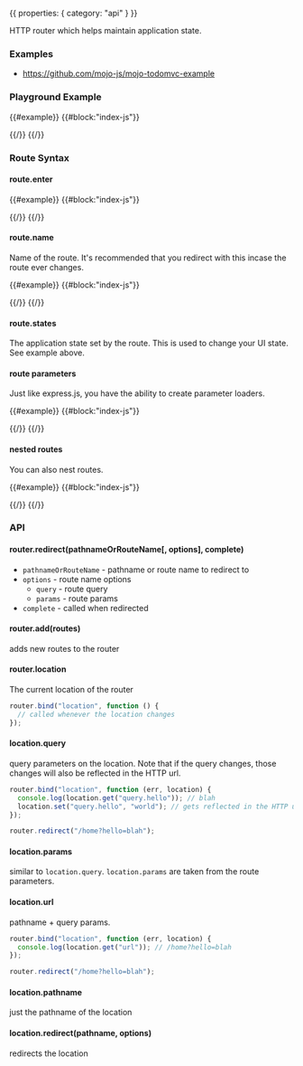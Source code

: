 {{
  properties: {
    category: "api"
  }
}}

HTTP router which helps maintain application state.

### Examples

- https://github.com/mojo-js/mojo-todomvc-example


### Playground Example

{{#example}}
{{#block:"index-js"}}
<!--
var Application = require("mojo-application");

var app = new Application();

app.use(require("mojo-bootstrap"));
app.use(require("mojo-router"));

app.router.add({
  "/": {
    name: "home",
    states: {
      main: "home",
      home: "contact"
    }
  },
  "/login": {
    name: "login",
    states: {
      main: "auth",
      auth: "login"
    }
  }
});

// bind these to views.States
app.bind("router.location", function (location) {
    console.log(location.states);
})

app.bootstrap({
  useHistory: false
}, function () {
    app.router.redirect("home");
    app.router.redirect("login");
});
-->
{{/}}
{{/}}

### Route Syntax




#### route.enter

{{#example}}
{{#block:"index-js"}}
<!--
var Application = require("mojo-application");

var app = new Application();

app.use(require("mojo-bootstrap"));
app.use(require("mojo-router"));

app.router.add({
  "/people/:person._id": {
    enter: function (location, next) {
      console.log("enter route");
      console.log(location.get("params"));
      next();
    }
  }
});
app.bootstrap({
  useHistory: false
}, function () {
  app.router.redirect("/people/person1", function () {
    console.log("redirected");
  });
});
-->
{{/}}
{{/}}

#### route.name

Name of the route. It's recommended that you redirect with this incase the route ever changes.

{{#example}}
{{#block:"index-js"}}
<!--
var Application = require("mojo-application");

var app = new Application();

app.use(require("mojo-bootstrap"));
app.use(require("mojo-router"));

app.router.add({
  enter: function (location, next) {
    console.log("enter root route");
    next();
  },
  "/people": {
    "/:person._id": {
      enter: function (location, next) {
        console.log("enter person route");
        next();
      },
      "/friends": {
        enter: function (location, next) {
          console.log("enter friends route");
          next();
        },
        states: {
          person: "friends"
        }
      },
      states: {
        people: "person"
      }
    },
    states: {
      home: "people"
    }
  }
});

app.router.bind("location", function (location) {
  console.log("current location states", location.states);
})
app.bootstrap({
  useHistory: false
}, function () {
  app.router.redirect("/people",function () {
    app.router.redirect("/people/person1",function () {
      app.router.redirect("/people/person1/friends",function () {
      });
    });
  });
});
-->
{{/}}
{{/}}

#### route.states

The application state set by the route. This is used to change your UI state. See
example above. 

<!--
TODO - show actual example
-->

#### route parameters

Just like express.js, you have the ability to create parameter loaders.

{{#example}}
{{#block:"index-js"}}
<!--
var Application = require("mojo-application");

var app = new Application();

app.use(require("mojo-bootstrap"));
app.use(require("mojo-router"));

app.router.param("person._id", function (location, next) {
  location.person = { name: "Ben Stiller" };
  console.log("passed through person._id param");
  next();
})

app.router.add({
  "/people/:person._id": {
  }
});
app.bootstrap({
  useHistory: false
}, function () {
  app.router.redirect("/people/person1",function () {
    console.log("redirected");
  });
});
-->
{{/}}
{{/}}

#### nested routes

You can also nest routes. 


{{#example}}
{{#block:"index-js"}}
<!--
var Application = require("mojo-application");

var app = new Application();

app.use(require("mojo-bootstrap"));
app.use(require("mojo-router"));

app.router.add({
  enter: function (location, next) {
    console.log("enter root route");
    next();
  },
  "/people": {
    "/:person._id": {
      enter: function (next) {
        console.log("enter person route");
        next();
      },
      "/friends": {
        enter: function (next) {
          console.log("enter friends route");
          next();
        },
        states: {
          person: "friends"
        }
      },
      states: {
        people: "person"
      }
    },
    states: {
      home: "people"
    }
  }
});

app.router.bind("location", function (location) {
  console.log("current location states", location.states);
})
app.bootstrap({
  useHistory: false
}, function () {
  app.router.redirect("/people",function () {
    app.router.redirect("/people/person1",function () {
      app.router.redirect("/people/person1/friends",function () {
      });
    });
  });
});
-->
{{/}}
{{/}}

### API

#### router.redirect(pathnameOrRouteName[, options], complete)

- `pathnameOrRouteName` - pathname or route name to redirect to
- `options` - route name options
  - `query` - route query
  - `params` - route params
- `complete` - called when redirected

#### router.add(routes)

adds new routes to the router

#### router.location

The current location of the router

```javascript
router.bind("location", function () {
  // called whenever the location changes
});
```

#### location.query

query parameters on the location. Note that if the query changes, those changes will also be reflected in the HTTP url.

```javascript
router.bind("location", function (err, location) {
  console.log(location.get("query.hello")); // blah
  location.set("query.hello", "world"); // gets reflected in the HTTP url
});

router.redirect("/home?hello=blah");
```

#### location.params

similar to `location.query`. `location.params` are taken from the route parameters.

#### location.url

pathname + query params.

```javascript
router.bind("location", function (err, location) {
  console.log(location.get("url")); // /home?hello=blah
});

router.redirect("/home?hello=blah");
```

#### location.pathname

just the pathname of the location

#### location.redirect(pathname, options)

redirects the location

```
